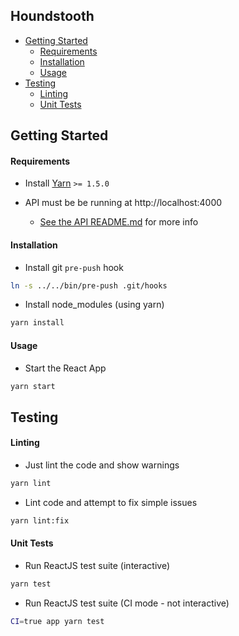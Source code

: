 Houndstooth
---

- [Getting Started](#getting-started)
  - [Requirements](#requirements)
  - [Installation](#installation)
  - [Usage](#usage)
- [Testing](#testing)
  - [Linting](#linting)
  - [Unit Tests](#unit-tests)

## Getting Started

#### Requirements
- Install [Yarn](https://yarnpkg.com/en/docs/install#mac-stable) `>= 1.5.0`

- API must be be running at http://localhost:4000
  - [See the API README.md](https://github.com/bowtie-co/sls-houndstooth-api/blob/master/README.md) for more info

#### Installation
- Install git `pre-push` hook
```bash
ln -s ../../bin/pre-push .git/hooks
```

- Install node_modules (using yarn)
```bash
yarn install
```

#### Usage

- Start the React App
```bash
yarn start
```

## Testing

#### Linting

- Just lint the code and show warnings
```bash
yarn lint
```
- Lint code and attempt to fix simple issues
```bash
yarn lint:fix
```

#### Unit Tests

- Run ReactJS test suite (interactive)
```bash
yarn test
```
- Run ReactJS test suite (CI mode - not interactive)
```bash
CI=true app yarn test
```
